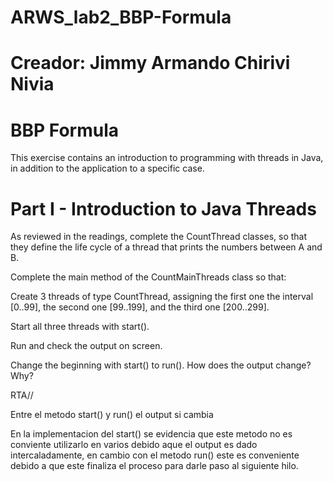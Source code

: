 # ARWS_lab2_BBP-Formula

# Creador: Jimmy Armando Chirivi Nivia

# BBP Formula
This exercise contains an introduction to programming with threads in Java, in addition to the application to a specific case.

# Part I - Introduction to Java Threads
As reviewed in the readings, complete the CountThread classes, so that they define the life cycle of a thread that prints the numbers between A and B. 

Complete the main method of the CountMainThreads class so that: 

Create 3 threads of type CountThread, assigning the first one the interval [0..99], the second one [99..199], and the third one [200..299]. 

Start all three threads with start(). 

Run and check the output on screen. 

Change the beginning with start() to run(). How does the output change? Why?

RTA// 

Entre el metodo start() y run() el output si cambia 

En la implementacion del start() se evidencia que este metodo no es conviente utilizarlo en varios debido aque el output es dado intercaladamente, en cambio con el metodo run() este es conveniente debido a que este finaliza el proceso para darle paso al siguiente hilo.

